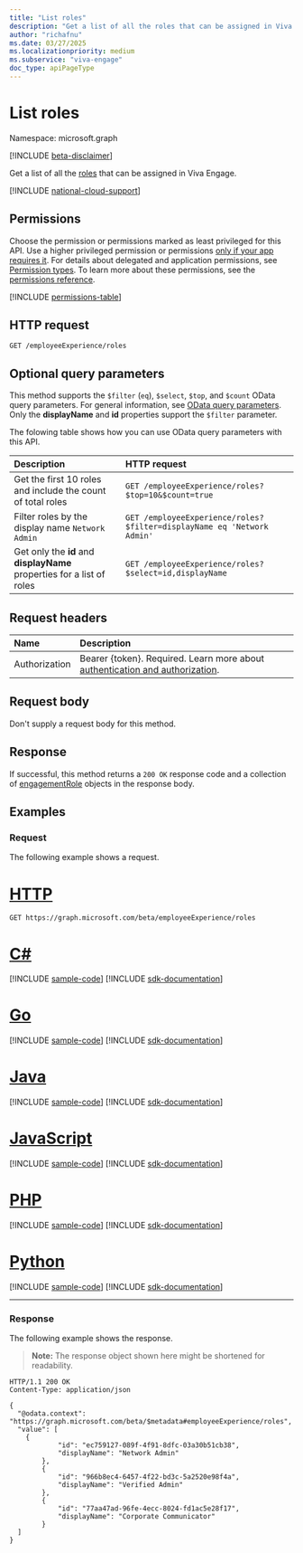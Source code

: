 ```yaml
---
title: "List roles"
description: "Get a list of all the roles that can be assigned in Viva Engage."
author: "richafnu"
ms.date: 03/27/2025
ms.localizationpriority: medium
ms.subservice: "viva-engage"
doc_type: apiPageType
---
```


# List roles

Namespace: microsoft.graph

[!INCLUDE [beta-disclaimer](../../includes/beta-disclaimer.md)]

Get a list of all the [roles](../resources/engagementrole.md) that can be assigned in Viva Engage.

[!INCLUDE [national-cloud-support](../../includes/global-only.md)]

## Permissions

Choose the permission or permissions marked as least privileged for this API. Use a higher privileged permission or permissions [only if your app requires it](/graph/permissions-overview#best-practices-for-using-microsoft-graph-permissions). For details about delegated and application permissions, see [Permission types](/graph/permissions-overview#permission-types). To learn more about these permissions, see the [permissions reference](/graph/permissions-reference).

<!-- { "blockType": "permissions", "name": "employeeexperience_list_roles" } -->
[!INCLUDE [permissions-table](../includes/permissions/employeeexperience-list-roles-permissions.md)]

## HTTP request

<!-- {
  "blockType": "ignored"
}
-->
``` http
GET /employeeExperience/roles
```

## Optional query parameters

This method supports the `$filter` (`eq`), `$select`, `$top`, and `$count` OData query parameters. For general information, see [OData query parameters](/graph/query-parameters). Only the **displayName** and **id** properties support the `$filter` parameter.

The folowing table shows how you can use OData query parameters with this API. 

| Description | HTTP request |
|:---|:---|
| Get the first 10 roles and include the count of total roles | `GET /employeeExperience/roles?$top=10&$count=true` |
| Filter roles by the display name `Network Admin` | `GET /employeeExperience/roles?$filter=displayName eq 'Network Admin'` |
| Get only the **id** and **displayName** properties for a list of roles | `GET /employeeExperience/roles?$select=id,displayName` |

## Request headers

|Name|Description|
|:---|:---|
|Authorization|Bearer {token}. Required. Learn more about [authentication and authorization](/graph/auth/auth-concepts).|

## Request body

Don't supply a request body for this method.

## Response

If successful, this method returns a `200 OK` response code and a collection of [engagementRole](../resources/engagementrole.md) objects in the response body.

## Examples

### Request

The following example shows a request.
# [HTTP](#tab/http)
<!-- {
  "blockType": "request",
  "name": "list_engagementrole"
}
-->
``` http
GET https://graph.microsoft.com/beta/employeeExperience/roles
```

# [C#](#tab/csharp)
[!INCLUDE [sample-code](../includes/snippets/csharp/list-engagementrole-csharp-snippets.md)]
[!INCLUDE [sdk-documentation](../includes/snippets/snippets-sdk-documentation-link.md)]

# [Go](#tab/go)
[!INCLUDE [sample-code](../includes/snippets/go/list-engagementrole-go-snippets.md)]
[!INCLUDE [sdk-documentation](../includes/snippets/snippets-sdk-documentation-link.md)]

# [Java](#tab/java)
[!INCLUDE [sample-code](../includes/snippets/java/list-engagementrole-java-snippets.md)]
[!INCLUDE [sdk-documentation](../includes/snippets/snippets-sdk-documentation-link.md)]

# [JavaScript](#tab/javascript)
[!INCLUDE [sample-code](../includes/snippets/javascript/list-engagementrole-javascript-snippets.md)]
[!INCLUDE [sdk-documentation](../includes/snippets/snippets-sdk-documentation-link.md)]

# [PHP](#tab/php)
[!INCLUDE [sample-code](../includes/snippets/php/list-engagementrole-php-snippets.md)]
[!INCLUDE [sdk-documentation](../includes/snippets/snippets-sdk-documentation-link.md)]

# [Python](#tab/python)
[!INCLUDE [sample-code](../includes/snippets/python/list-engagementrole-python-snippets.md)]
[!INCLUDE [sdk-documentation](../includes/snippets/snippets-sdk-documentation-link.md)]

---

### Response

The following example shows the response.
>**Note:** The response object shown here might be shortened for readability.
<!-- {
  "blockType": "response",
  "truncated": true,
  "@odata.type": "Collection(microsoft.graph.engagementRole)"
}
-->
``` http
HTTP/1.1 200 OK
Content-Type: application/json

{
  "@odata.context": "https://graph.microsoft.com/beta/$metadata#employeeExperience/roles",
  "value": [
    {
            "id": "ec759127-089f-4f91-8dfc-03a30b51cb38",
            "displayName": "Network Admin"
        },
        {
            "id": "966b8ec4-6457-4f22-bd3c-5a2520e98f4a",
            "displayName": "Verified Admin"
        },
        {
            "id": "77aa47ad-96fe-4ecc-8024-fd1ac5e28f17",
            "displayName": "Corporate Communicator"
        }
  ]
}
 
```

